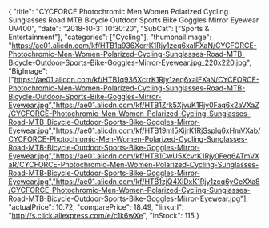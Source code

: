 {
	"title": "CYCFORCE Photochromic Men Women Polarized Cycling Sunglasses Road MTB Bicycle Outdoor Sports Bike Goggles Mirror Eyewear UV400",
	"date": "2018-10-31 10:30:20",
	"SubCat": ["Sports & Entertainment"],
	"categories": ["Cycling"],
	"thumbnailImage": "https://ae01.alicdn.com/kf/HTB1q936XcrrK1Rjy1zeq6xalFXaN/CYCFORCE-Photochromic-Men-Women-Polarized-Cycling-Sunglasses-Road-MTB-Bicycle-Outdoor-Sports-Bike-Goggles-Mirror-Eyewear.jpg_220x220.jpg",
	"BigImage": ["https://ae01.alicdn.com/kf/HTB1q936XcrrK1Rjy1zeq6xalFXaN/CYCFORCE-Photochromic-Men-Women-Polarized-Cycling-Sunglasses-Road-MTB-Bicycle-Outdoor-Sports-Bike-Goggles-Mirror-Eyewear.jpg","https://ae01.alicdn.com/kf/HTB1Zrk5XjvuK1Rjy0Faq6x2aVXaZ/CYCFORCE-Photochromic-Men-Women-Polarized-Cycling-Sunglasses-Road-MTB-Bicycle-Outdoor-Sports-Bike-Goggles-Mirror-Eyewear.jpg","https://ae01.alicdn.com/kf/HTB19mI5XijrK1RjSsplq6xHmVXab/CYCFORCE-Photochromic-Men-Women-Polarized-Cycling-Sunglasses-Road-MTB-Bicycle-Outdoor-Sports-Bike-Goggles-Mirror-Eyewear.jpg","https://ae01.alicdn.com/kf/HTB1CwU5XcvrK1Rjy0Feq6ATmVXaR/CYCFORCE-Photochromic-Men-Women-Polarized-Cycling-Sunglasses-Road-MTB-Bicycle-Outdoor-Sports-Bike-Goggles-Mirror-Eyewear.jpg","https://ae01.alicdn.com/kf/HTB1zjQ4XiDxK1Rjy1zcq6yGeXXa8/CYCFORCE-Photochromic-Men-Women-Polarized-Cycling-Sunglasses-Road-MTB-Bicycle-Outdoor-Sports-Bike-Goggles-Mirror-Eyewear.jpg"],
	"actualPrice": 10.72,
	"comparePrice": 18.49,
	"linkurl": "http://s.click.aliexpress.com/e/c1k6wXe",
	"inStock": 115
}
